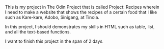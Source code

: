 This is my project in The Odin Project that is called Project: Recipes wherein I need to make a website that shows the recipes of a certain food that I like such as Kare-kare, Adobo, Sinigang, at Tinola.

In this project, I should demonstrates my skills in HTML such as table, list, and all the text-based functions.

I want to finish this project in the span of 2 days.